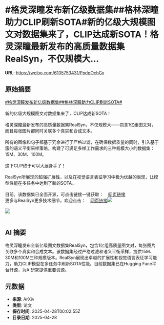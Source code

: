 # #格灵深瞳发布新亿级数据集##格林深瞳助力CLIP刷新SOTA#新的亿级大规模图文对数据集来了，CLIP达成新SOTA！格灵深瞳最新发布的高质量数据集RealSyn，不仅规模大...

**URL**: https://weibo.com/6105753431/PpdpOchGx

## 原始摘要

<a href="https://m.weibo.cn/search?containerid=231522type%3D1%26t%3D10%26q%3D%23%E6%A0%BC%E7%81%B5%E6%B7%B1%E7%9E%B3%E5%8F%91%E5%B8%83%E6%96%B0%E4%BA%BF%E7%BA%A7%E6%95%B0%E6%8D%AE%E9%9B%86%23&amp;extparam=%23%E6%A0%BC%E7%81%B5%E6%B7%B1%E7%9E%B3%E5%8F%91%E5%B8%83%E6%96%B0%E4%BA%BF%E7%BA%A7%E6%95%B0%E6%8D%AE%E9%9B%86%23" data-hide=""><span class="surl-text">#格灵深瞳发布新亿级数据集#</span></a><a href="https://m.weibo.cn/search?containerid=231522type%3D1%26t%3D10%26q%3D%23%E6%A0%BC%E6%9E%97%E6%B7%B1%E7%9E%B3%E5%8A%A9%E5%8A%9BCLIP%E5%88%B7%E6%96%B0SOTA%23&amp;extparam=%23%E6%A0%BC%E6%9E%97%E6%B7%B1%E7%9E%B3%E5%8A%A9%E5%8A%9BCLIP%E5%88%B7%E6%96%B0SOTA%23" data-hide=""><span class="surl-text">#格林深瞳助力CLIP刷新SOTA#</span></a><br><br>新的亿级大规模图文对数据集来了，CLIP达成新SOTA！<br><br>格灵深瞳最新发布的高质量数据集RealSyn，不仅规模大——包含1亿组图文对，而且每张图片都同时关联多个真实和合成文本。<br><br>所有的图像和句子都基于冗余进行了严格过滤，在确保数据质量的同时，引入基于簇的语义平衡采样策略，构建了可满足多样工作需求的三种规模大小的数据集：15M、30M、100M。<br><br>这下CLIP终于可以大展身手了！<br><br>RealSyn所展现的超强扩展性，以及在视觉语言表征学习中极为优越的表现，让模型性能在多任务中达到了新的SOTA。<br><br>目前，该数据集已全面开源，可点击链接一键获取：<a href="https://weibo.cn/sinaurl?u=https%3A%2F%2Fhuggingface.co%2Fdatasets%2FKaichengalex%2FRealSyn100M" data-hide=""><span class="url-icon"><img style="width: 1rem;height: 1rem" src="https://h5.sinaimg.cn/upload/2015/09/25/3/timeline_card_small_web_default.png" referrerpolicy="no-referrer"></span><span class="surl-text">网页链接</span></a><br>更多与RealSyn更多技术细节，欢迎点击：<a href="https://weibo.cn/sinaurl?u=https%3A%2F%2Fmp.weixin.qq.com%2Fs%2FCnuVZMSkYHpFwnfaLZ-3qA" data-hide=""><span class="url-icon"><img style="width: 1rem;height: 1rem" src="https://h5.sinaimg.cn/upload/2015/09/25/3/timeline_card_small_web_default.png" referrerpolicy="no-referrer"></span><span class="surl-text">网页链接</span></a><img style="" src="https://tvax2.sinaimg.cn/large/006Fd7o3gy1i0vi5asyzmj30u0072jtq.jpg" referrerpolicy="no-referrer"><br><br><img style="" src="https://tvax3.sinaimg.cn/large/006Fd7o3gy1i0vi5dvi9kj30u00ouk8o.jpg" referrerpolicy="no-referrer"><br><br>

## AI 摘要

格灵深瞳发布全新亿级图文数据集RealSyn，包含1亿组高质量图文对，每张图片关联多个真实和合成文本。该数据集经过严格过滤和语义平衡采样，提供15M、30M和100M三种规模版本。RealSyn展现出卓越的扩展性和视觉语言表征学习能力，助力CLIP模型在多任务中刷新SOTA性能。目前数据集已在Hugging Face平台开源，为AI研究提供重要资源。

## 元数据

- **来源**: ArXiv
- **类型**: 论文
- **保存时间**: 2025-04-28T00:02:55Z
- **目录日期**: 2025-04-28
